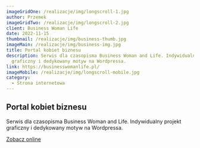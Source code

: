 ```yaml
---
imageGridOne: /realizacje/img/longscroll-1.jpg
author: Przemek
imageGridTwo: /realizacje/img/longscroll-2.jpg
client: Business Woman Life
date: 2022-11-15
thumbnail: /realizacje/img/business-thumb.jpg
imageMain: /realizacje/img/business-img.jpg
title: Portal kobiet biznesu
description: Serwis dla czasopisma Business Woman and Life. Indywidualny projekt
  graficzny i dedykowany motyw na Wordpressa.
link: https://businesswomanlife.pl/
imageMobile: /realizacje/img/longscroll-mobile.jpg
category:
  - Strona internetowa
---
```


## Portal kobiet biznesu

Serwis dla czasopisma Business Woman and Life. Indywidualny projekt graficzny i dedykowany motyw na Wordpressa. 

<a href="https://businesswomanlife.pl/" title="Zobacz online" target="_blank" class="button" rel="nofollow">Zobacz online</a>